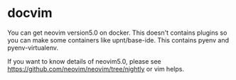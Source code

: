 # docvim
You can get neovim version5.0 on docker. 
This doesn't contains plugins so you can make some containers like upnt/base-ide.
This contains pyenv and pyenv-virtualenv.

If you want to know details of neovim5.0, please see https://github.com/neovim/neovim/tree/nightly or vim helps.
